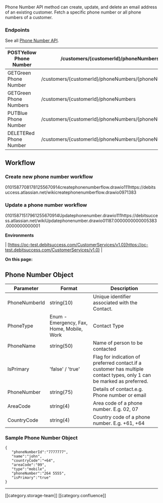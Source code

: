 Phone Number API method can create, update, and delete an email address of an existing customer. Fetch a specific phone number or all phone numbers of a customer. 


### Endpoints
See all [Phone Number API](https://oc-debitsuccess.portal.azure-api.net/docs/services/Mock/operations/5ddde18fb48942b2d52c7a8e?&tags=PhoneNumbers).



| POSTYellow Phone Number | /customers/{customerId}/phoneNumbers | 
|  --- |  --- | 
| GETGreen Phone Number | /customers/{customerId}/phoneNumbers/{phoneNumberId} | 
| GETGreen  Phone Numbers | /customers/{customerId}/phoneNumbers | 
| PUTBlue Phone Number | /customers/{customerId}/phoneNumbers/{phoneNumberId} | 
| DELETERed Phone Number | /customers/{customerId}/phoneNumbers/{phoneNumberId} | 


## Workflow

### Create new phone number workflow
01015877081781255670914createphonenumberflow.drawio111https://debitsuccess.atlassian.net/wikicreatephonenumberflow.drawio0971383
### Update a phone number workflow
01015871517961255670914Updatephonenumber.drawio111https://debitsuccess.atlassian.net/wikiUpdatephonenumber.drawio01187.0000000000005383.0000000000001

 **Environments** 



| [https://oc-test.debitsuccess.com/CustomerServices/v1.0](https://oc-test.debitsuccess.com/CustomerServices/v1.0) | 

 **On this page:** 


## Phone Number Object


|  **Parameter**  |  **Format**  |  **Description**  | 
|  --- |  --- |  --- | 
| PhoneNumberId | string(10) | Unique identifier associated with the Contact. | 
| PhoneType | Enum - Emergency, Fax, Home, Mobile, Work | Contact Type | 
| PhoneName | string(50) | Name of person to be contacted | 
| IsPrimary | 'false' / 'true' | Flag for indication of preferred contact.if a customer has multiple contact types, only 1 can be marked as preferred. | 
| PhoneNumber | string(75) | Details of contact.e.g. Phone number or email | 
| AreaCode | string(4) | Area code of a phone number. E.g. 02, 07 | 
| CountryCode | string(4) | Country code of a phone number. E.g. +61, +64 | 


### Sample Phone Number Object

```
{
   "phoneNumberId":"7777777",
   "name":"john",
   "countryCode":"+64",
   "areaCode":"09",
   "type":"mobile",
   "phoneNumber":"264 5555",
   "isPrimary":"true"
}
```






*****

[[category.storage-team]] 
[[category.confluence]] 
